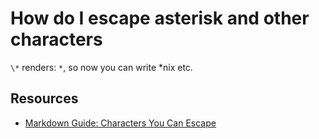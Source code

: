 # How do I escape asterisk and other characters

`\*` renders: `*`, so now you can write \*nix etc.

## Resources

- [Markdown Guide: Characters You Can Escape](https://www.markdownguide.org/basic-syntax/#characters-you-can-escape)
